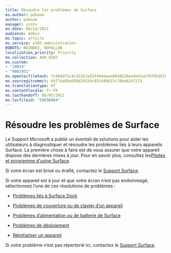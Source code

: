 ```yaml
---
title: Résoudre les problèmes de Surface
ms.author: pebaum
author: pebaum
manager: scotv
ms.date: 04/14/2021
audience: Admin
ms.topic: article
ms.service: o365-administration
ROBOTS: NOINDEX, NOFOLLOW
localization_priority: Priority
ms.collection: Adm_O365
ms.custom:
- "10024"
- "9003951"
ms.openlocfilehash: 7c90dd73c4c552b1e83f494daee0838639ee4e61abf97d5d576f88ded9a4c631
ms.sourcegitcommit: b5f7da89a650d2915dc652449623c78be6247175
ms.translationtype: HT
ms.contentlocale: fr-FR
ms.lasthandoff: 08/05/2021
ms.locfileid: "54038884"
---
```

# <a name="troubleshoot-surface"></a>Résoudre les problèmes de Surface

Le Support Microsoft a publié un éventail de solutions pour aider les utilisateurs à diagnostiquer et résoudre les problèmes liés à leurs appareils Surface. La première chose à faire est de vous assurer que votre appareil dispose des dernières mises à jour. Pour en savoir plus, consultez les[Pilotes et programme d’usine Surface](https://docs.microsoft.com/surface/support-solutions-surface#surface-drivers-and-firmware).

Si votre écran est brisé ou éraflé, contactez le [Support Surface](https://docs.microsoft.com/surface/contact-surface-support?tabs=online).

Si votre appareil est à jour et que votre écran n’est pas endommagé, sélectionnez l’une de ces résolutions de problèmes :
 
- [Problèmes liés à Surface Dock](https://docs.microsoft.com/surface/support-solutions-surface#surface-dock-issues)
 
- [Problèmes de couverture ou de clavier d’un appareil](https://support.microsoft.com/sbs/surface/troubleshoot-your-surface-type-cover-or-keyboard-5b7ed1a7-bedd-5164-94a7-87f8e95df3fe?)
 
- [Problèmes d’alimentation ou de batterie de Surface](https://docs.microsoft.com/surface/support-solutions-surface#surface-power-or-battery-issues)
 
- [Problèmes de déploiement](https://docs.microsoft.com/surface/support-solutions-surface#deployment-issues)
 
- [Réinitialiser un appareil](https://docs.microsoft.com/surface/support-solutions-surface#reset-device)

Si votre problème n’est pas répertorié ici, contactez le [Support Surface](https://docs.microsoft.com/surface/contact-surface-support?tabs=online).


